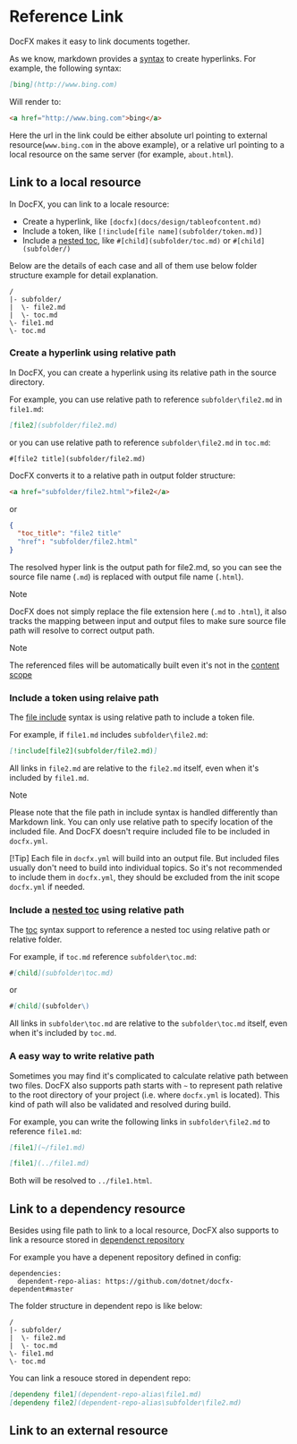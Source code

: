 # Reference Link
DocFX makes it easy to link documents together.

As we know, markdown provides a [syntax](https://daringfireball.net/projects/markdown/syntax#link) to create hyperlinks.
For example, the following syntax:
```markdown
[bing](http://www.bing.com)
```
Will render to:

```html
<a href="http://www.bing.com">bing</a>
```

Here the url in the link could be either absolute url pointing to external resource(`www.bing.com` in the above example),
or a relative url pointing to a local resource on the same server (for example, `about.html`).

## Link to a local resource

In DocFX, you can link to a locale resource:
  - Create a hyperlink, like `[docfx](docs/design/tableofcontent.md)`
  - Include a token, like `[!include[file name](subfolder/token.md)]`
  - Include a [nested toc](table-of-contents.md#link-to-another-toc-file), like `#[child](subfolder/toc.md)` or `#[child](subfolder/)`
  
Below are the details of each case and all of them use below folder structure example for detail explanation.

```
/
|- subfolder/
|  \- file2.md
|  \- toc.md
\- file1.md
\- toc.md
```

### Create a hyperlink using relative path

In DocFX, you can create a hyperlink using its relative path in the source directory.

For example, you can use relative path to reference `subfolder\file2.md` in `file1.md`:

```markdown
[file2](subfolder/file2.md)
```

or you can use relative path to reference `subfolder\file2.md` in `toc.md`:

```toc
#[file2 title](subfolder/file2.md)
```

DocFX converts it to a relative path in output folder structure:

```html
<a href="subfolder/file2.html">file2</a>
```

or 

```json
{
  "toc_title": "file2 title"
  "href": "subfolder/file2.html"
}
```

The resolved hyper link is the output path for file2.md, so you can see the source file name (`.md`) is replaced with output file name (`.html`).

> [!Note]
> DocFX does not simply replace the file extension here (`.md` to `.html`), it also tracks the mapping between input and
> output files to make sure source file path will resolve to correct output path.

> [!Note]
> The referenced files will be automatically built even it's not in the [content scope](config.md)

### Include a token using relaive path

The [file include](../spec/docfx_flavored_markdown.md#file-inclusion) syntax is using relative path to include a token file.

For example, if `file1.md` includes `subfolder\file2.md`:

```markdown
[!include[file2](subfolder/file2.md)]
```

All links in `file2.md` are relative to the `file2.md` itself, even when it's included by `file1.md`.

> [!Note]
> Please note that the file path in include syntax is handled differently than Markdown link.
> You can only use relative path to specify location of the included file.
> And DocFX doesn't require included file to be included in `docfx.yml`.
>
> [!Tip]
> Each file in `docfx.yml` will build into an output file. But included files usually don't need to build into individual
> topics. So it's not recommended to include them in `docfx.yml`, they should be excluded from the init scope `docfx.yml` if needed.

### Include a [nested toc](table-of-contents.md#link-to-another-toc-file) using relative path

The [toc](table-of-contents.md) syntax support to reference a nested toc using relative path or relative folder.

For example, if `toc.md` reference `subfolder\toc.md`:

```markdown
#[child](subfolder\toc.md)
```

or 

```markdown
#[child](subfolder\)
```

All links in `subfolder\toc.md` are relative to the `subfolder\toc.md` itself, even when it's included by `toc.md`.

### A easy way to write relative path

Sometimes you may find it's complicated to calculate relative path between two files.
DocFX also supports path starts with `~` to represent path relative to the root directory of your project (i.e. where `docfx.yml` is located).
This kind of path will also be validated and resolved during build.

For example, you can write the following links in `subfolder\file2.md` to reference `file1.md`:
 
```markdown
[file1](~/file1.md)

[file1](../file1.md)
```

Both will be resolved to `../file1.html`.

## Link to a dependency resource

Besides using file path to link to a local resource, DocFX also supports to link a resource stored in [dependenct repository](config.md)

For example you have a depenent repository defined in config:

```config
dependencies:
  dependent-repo-alias: https://github.com/dotnet/docfx-dependent#master
```

The folder structure in dependent repo is like below:

```
/
|- subfolder/
|  \- file2.md
|  \- toc.md
\- file1.md
\- toc.md
```

You can link a resouce stored in dependent repo:

```markdown
[dependeny file1](dependent-repo-alias\file1.md)
[dependeny file2](dependent-repo-alias\subfolder\file2.md)
```
[//]: # (what's the resolved href?)

## Link to an external resource
